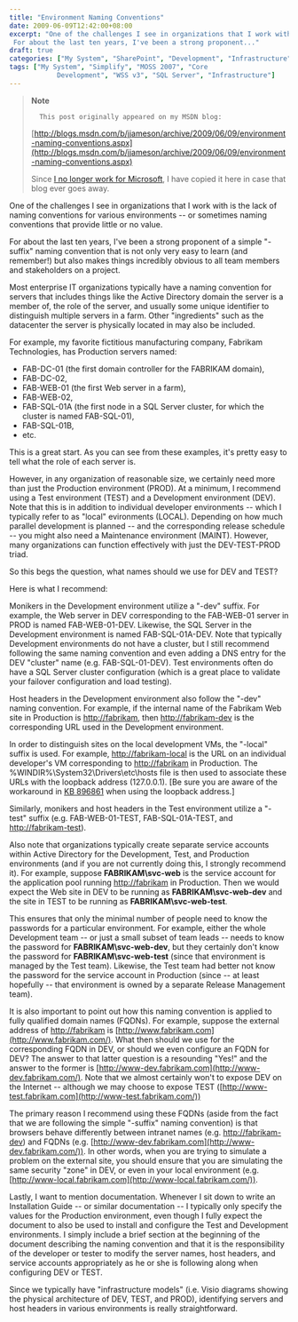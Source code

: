 ```yaml
---
title: "Environment Naming Conventions"
date: 2009-06-09T12:42:00+08:00
excerpt: "One of the challenges I see in organizations that I work with is the lack of naming conventions for various environments -- or sometimes naming conventions that provide little or no value. 
 For about the last ten years, I've been a strong proponent..."
draft: true
categories: ["My System", "SharePoint", "Development", "Infrastructure"]
tags: ["My System", "Simplify", "MOSS 2007", "Core 
			Development", "WSS v3", "SQL Server", "Infrastructure"]
---
```


> **Note**
>
>       This post originally appeared on my MSDN blog:
>
> [http://blogs.msdn.com/b/jjameson/archive/2009/06/09/environment-naming-conventions.aspx](http://blogs.msdn.com/b/jjameson/archive/2009/06/09/environment-naming-conventions.aspx)
>
> Since
> [I no longer work for Microsoft](/blog/jjameson/2011/09/02/last-day-with-microsoft), I have copied it here in case that
> blog ever goes away.

One of the challenges I see in organizations that I work with is the lack
of naming conventions for various environments -- or sometimes naming conventions
that provide little or no value.

For about the last ten years, I've been a strong proponent of a simple "-suffix"
naming convention that is not only very easy to learn (and remember!) but also
makes things incredibly obvious to all team members and stakeholders on a project.

Most enterprise IT organizations typically have a naming convention for servers
that includes things like the Active Directory domain the server is a member
of, the role of the server, and usually some unique identifier to distinguish
multiple servers in a farm. Other "ingredients" such as the datacenter the server
is physically located in may also be included.

For example, my favorite fictitious manufacturing company, Fabrikam Technologies,
has Production servers named:

- FAB-DC-01 (the first domain controller for the FABRIKAM domain),
- FAB-DC-02,
- FAB-WEB-01 (the first Web server in a farm),
- FAB-WEB-02,
- FAB-SQL-01A (the first node in a SQL Server cluster, for which the cluster
  is named FAB-SQL-01),
- FAB-SQL-01B,
- etc.

This is a great start. As you can see from these examples, it's pretty easy
to tell what the role of each server is.

However, in any organization of reasonable size, we certainly need more than
just the Production environment (PROD). At a minimum, I recommend using a Test
environment (TEST) and a Development environment (DEV). Note that this is in
addition to individual developer environments -- which I typically refer to
as "local" evironments (LOCAL). Depending on how much parallel development is
planned -- and the corresponding release schedule -- you might also need a Maintenance
environment (MAINT). However, many organizations can function effectively with
just the DEV-TEST-PROD triad.

So this begs the question, what names should we use for DEV and TEST?

Here is what I recommend:

Monikers in the Development environment utilize a "-dev" suffix. For example,
the Web server in DEV corresponding to the FAB-WEB-01 server in PROD is named
FAB-WEB-01-DEV. Likewise, the SQL Server in the Development environment is named
FAB-SQL-01A-DEV. Note that typically Development environments do not have a
cluster, but I still recommend following the same naming convention and even
adding a DNS entry for the DEV "cluster" name (e.g. FAB-SQL-01-DEV). Test environments
often do have a SQL Server cluster configuration (which is a great place to
validate your failover configuration and load testing).

Host headers in the Development environment also follow the "-dev" naming
convention. For example, if the internal name of the Fabrikam Web site in Production
is [http://fabrikam](http://fabrikam/), then
[http://fabrikam-dev](http://fabrikam-dev/) is the corresponding
URL used in the Development environment.

In order to distinguish sites on the local development VMs, the "-local"
suffix is used. For example, [http://fabrikam-local](http://fabrikam-local/)
is the URL on an individual developer's VM corresponding to
[http://fabrikam](http://fabrikam/) in Production. The %WINDIR%\System32\Drivers\etc\hosts
file is then used to associate these URLs with the loopback address (127.0.0.1).
[Be sure you are aware of the workaround in
[KB 896861](http://support.microsoft.com/kb/896861) when using the
loopback address.]

Similarly, monikers and host headers in the Test environment utilize a "-test"
suffix (e.g. FAB-WEB-01-TEST, FAB-SQL-01A-TEST, and
[http://fabrikam-test](http://fabrikam-test/)).

Also note that organizations typically create separate service accounts within
Active Directory for the Development, Test, and Production environments (and
if you are not currently doing this, I strongly recommend it). For example,
suppose **FABRIKAM\svc-web** is the service account for the application
pool running [http://fabrikam](http://fabrikam/) in Production. Then
we would expect the Web site in DEV to be running as **FABRIKAM\svc-web-dev**
and the site in TEST to be running as **FABRIKAM\svc-web-test**.

This ensures that only the minimal number of people need to know the passwords
for a particular environment. For example, either the whole Development team
-- or just a small subset of team leads -- needs to know the password for
**FABRIKAM\svc-web-dev**, but they certainly don't know the password
for **FABRIKAM\svc-web-test** (since that environment is managed
by the Test team). Likewise, the Test team had better not know the password
for the service account in Production (since -- at least hopefully -- that environment
is owned by a separate Release Management team).

It is also important to point out how this naming convention is applied to
fully qualified domain names (FQDNs). For example, suppose the external address
of [http://fabrikam](http://fabrikam/) is
[http://www.fabrikam.com](http://www.fabrikam.com/). What then should
we use for the corresponding FQDN in DEV, or should we even configure an FQDN
for DEV? The answer to that latter question is a resounding "Yes!" and the answer
to the former is [http://www-dev.fabrikam.com](http://www-dev.fabrikam.com/).
Note that we almost certainly won't to expose DEV on the Internet -- although
we may choose to expose TEST ([http://www-test.fabrikam.com](http://www-test.fabrikam.com/))

The primary reason I recommend using these FQDNs (aside from the fact that
we are following the simple "-suffix" naming convention) is that browsers behave
differently between intranet names (e.g. [http://fabrikam-dev](http://fabrikam-dev/))
and FQDNs (e.g. [http://www-dev.fabrikam.com](http://www-dev.fabrikam.com/)).
In other words, when you are trying to simulate a problem on the external site,
you should ensure that you are simulating the same security "zone" in DEV, or
even in your local environment (e.g.
[http://www-local.fabrikam.com](http://www-local.fabrikam.com/)).

Lastly, I want to mention documentation. Whenever I sit down to write an
Installation Guide -- or similar documentation -- I typically only specify the
values for the Production environment, even though I fully expect the document
to also be used to install and configure the Test and Development environments.
I simply include a brief section at the beginning of the document describing
the naming convention and that it is the responsibility of the developer or
tester to modify the server names, host headers, and service accounts appropriately
as he or she is following along when configuring DEV or TEST.

Since we typically have "infrastructure models" (i.e. Visio diagrams showing
the physical architecture of DEV, TEST, and PROD), identifying servers and host
headers in various environments is really straightforward.

